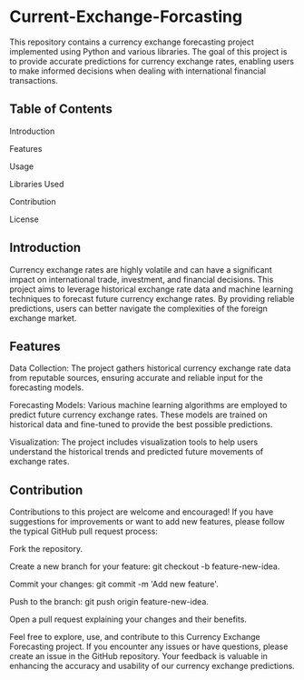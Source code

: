 # Current-Exchange-Forcasting


This repository contains a currency exchange forecasting project implemented using Python and various libraries. The goal of this project is to provide accurate predictions for currency exchange rates, enabling users to make informed decisions when dealing with international financial transactions.



## Table of Contents

Introduction

Features

Usage

Libraries Used

Contribution

License



## Introduction

Currency exchange rates are highly volatile and can have a significant impact on international trade, investment, and financial decisions. This project aims to leverage historical exchange rate data and machine learning techniques to forecast future currency exchange rates. By providing reliable predictions, users can better navigate the complexities of the foreign exchange market.



## Features

Data Collection: The project gathers historical currency exchange rate data from reputable sources, ensuring accurate and reliable input for the forecasting models.

Forecasting Models: Various machine learning algorithms are employed to predict future currency exchange rates. These models are trained on historical data and fine-tuned to provide the best possible predictions.

Visualization: The project includes visualization tools to help users understand the historical trends and predicted future movements of exchange rates.




## Contribution

Contributions to this project are welcome and encouraged! If you have suggestions for improvements or want to add new features, please follow the typical GitHub pull request process:

Fork the repository.

Create a new branch for your feature: git checkout -b feature-new-idea.

Commit your changes: git commit -m 'Add new feature'.

Push to the branch: git push origin feature-new-idea.

Open a pull request explaining your changes and their benefits.





Feel free to explore, use, and contribute to this Currency Exchange Forecasting project. If you encounter any issues or have questions, please create an issue in the GitHub repository. Your feedback is valuable in enhancing the accuracy and usability of our currency exchange predictions.
